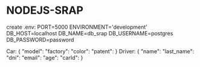 # NODEJS-SRAP
create .env:
PORT=5000
ENVIRONMENT='development'
DB_HOST=localhost
DB_NAME=db_srap 
DB_USERNAME=postgres
DB_PASSWORD=password

Car:
{
    "model":
    "factory":
    "color":
    "patent":
}
Driver:
{
    "name":
    "last_name":
    "dni":
    "email":
    "age":
    "carId":
}